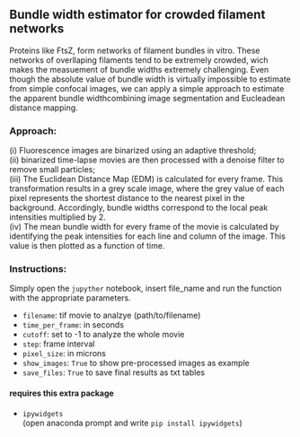 ## Bundle width estimator for crowded filament networks

Proteins like FtsZ, form networks of filament bundles in vitro. These networks of overllaping filaments tend to be extremely crowded, wich makes the measuement of bundle widths extremely challenging. Even though the absolute value of bundle width is virtually impossible to estimate from simple confocal images, we can apply a simple approach to estimate the apparent bundle widthcombining image segmentation and Eucleadean distance mapping. 

### Approach: <br>
(i) Fluorescence images are binarized using an adaptive threshold; <br>
(ii) binarized time-lapse movies are then processed with a denoise filter to remove small particles; <br>
(iii) The Euclidean Distance Map (EDM) is calculated for every frame. This transformation results in a grey scale image, where the grey value of each pixel represents the shortest distance to the nearest pixel in the background. Accordingly, bundle widths correspond to the local peak intensities multiplied by 2. <br>
(iv) The mean bundle width for every frame of the movie is calculated by identifying the peak intensities for each line and column of the image. This value is then plotted as a function of time. <br>

### Instructions: <br>
Simply open the `jupyther` notebook, insert file_name and run the function with the appropriate parameters.

- `filename`: tif movie to analzye (path/to/filename)
- `time_per_frame`: in seconds
- `cutoff`: set to -1 to analyze the whole movie
- `step`: frame interval
- `pixel_size`: in microns
- `show_images`: `True` to show pre-processed images as example
- `save_files`: `True` to save final results as txt tables

#### requires this extra package
- `ipywidgets` <br>
(open anaconda prompt and write `pip install ipywidgets`)      
